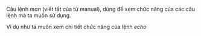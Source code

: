 Câu lệnh _man_ \(viết tắt của từ manual\), dùng để xem chức năng của các câu lệnh mà ta muốn sử dụng.

Ví dụ như ta muốn xem chi tiết chức năng của lệnh _echo_

